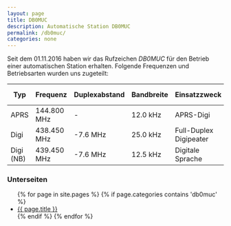 ```yaml
---
layout: page
title: DB0MUC
description: Automatische Station DB0MUC
permalink: /db0muc/
categories: none
---
```


Seit dem 01.11.2016 haben wir das Rufzeichen *DB0MUC* für den Betrieb einer automatischen Station erhalten. Folgende Frequenzen und Betriebsarten wurden uns zugeteilt:

| Typ       | Frequenz    | Duplexabstand | Bandbreite | Einsatzzweck              | max. Leistung | In Betrieb |
| --------- | ----------- | ------------- | ---------- | ------------------------- | ------------- | ---------- |
| APRS      | 144.800 MHz | -             | 12.0 kHz   | APRS-Digi                 | 15.0 W        | Ja         |
| Digi      | 438.450 MHz | -7.6 MHz      | 25.0 kHz   | Full-Duplex Digipeater    | 15.0 W        | Nein       |
| Digi (NB) | 439.450 MHz | -7.6 MHz      | 12.5 kHz   | Digitale Sprache          | 15.0 W        | Nein       |

### Unterseiten

<ul class="listing">
{% for page in site.pages %}
  {% if page.categories contains 'db0muc' %}
  <li class="listing-item">
    <a href="{{ page.url }}.html" title="{{ page.title }}">{{ page.title }}</a>
  </li>
  {% endif %}
{% endfor %}
</ul>
